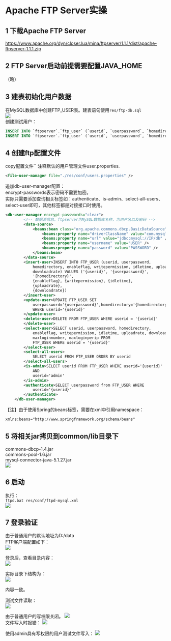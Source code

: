 # Apache FTP Server实操
## 1 下载Apache FTP Server
https://www.apache.org/dyn/closer.lua/mina/ftpserver/1.1.1/dist/apache-ftpserver-1.1.1.zip  

## 2 FTP Server启动前提需要配置JAVA_HOME  
（略）

## 3 建表初始化用户数据  
在MySQL数据库中创建FTP_USER表。建表语句使用`res/ftp-db.sql`  
![](img/ftp_create_table.png)  
创建测试用户：
~~~SQL
INSERT INTO `ftpserver`.`ftp_user` (`userid`, `userpassword`, `homedirectory`, `enableflag`, `writepermission`, `idletime`, `uploadrate`, `downloadrate`, `maxloginnumber`, `maxloginperip`) VALUES ('admin', 'admin', 'D:/', '1', '1', '0', '0', '0', '0', '0');
INSERT INTO `ftpserver`.`ftp_user` (`userid`, `userpassword`, `homedirectory`, `enableflag`, `writepermission`, `idletime`, `uploadrate`, `downloadrate`, `maxloginnumber`, `maxloginperip`) VALUES ('henry', '123456', 'D:/data', '1', '0', '0', '0', '0', '0', '0');
~~~

## 4 创建ftp配置文件
copy配置文件``
注释默认的用户管理文件user.properties.
~~~xml
<file-user-manager file="./res/conf/users.properties" />
~~~
追加db-user-manager配置：  
encrypt-passwords表示密码不需要加密。  
实际只需要添加查询相关标签如：authenticate、is-admin、select-all-users、select-user即可，其他标签都是对接接口时使用。  
~~~XML
<db-user-manager encrypt-passwords="clear">
        <!-- 数据源信息，ftpserver为MySQL数据库名称，为用户名以及密码 -->
        <data-source>
            <beans:bean class="org.apache.commons.dbcp.BasicDataSource">
                <beans:property name="driverClassName" value="com.mysql.jdbc.Driver" />
                <beans:property name="url" value="jdbc:mysql://IP/db" />
                <beans:property name="username" value="USER" />
                <beans:property name="password" value="PASSWORD" />
            </beans:bean>
        </data-source>
        <insert-user>INSERT INTO FTP_USER (userid, userpassword,
            homedirectory, enableflag, writepermission, idletime, uploadrate,
            downloadrate) VALUES ('{userid}', '{userpassword}',
            '{homedirectory}',
            {enableflag}, {writepermission}, {idletime},
            {uploadrate},
            {downloadrate})
        </insert-user>
        <update-user>UPDATE FTP_USER SET
            userpassword='{userpassword}',homedirectory='{homedirectory}',enableflag={enableflag},writepermission={writepermission},idletime={idletime},uploadrate={uploadrate},downloadrate={downloadrate}
            WHERE userid='{userid}'
        </update-user>
        <delete-user>DELETE FROM FTP_USER WHERE userid = '{userid}'
        </delete-user>
        <select-user>SELECT userid, userpassword, homedirectory,
            enableflag, writepermission, idletime, uploadrate, downloadrate,
            maxloginnumber, maxloginperip FROM
            FTP_USER WHERE userid = '{userid}'
        </select-user>
        <select-all-users>
            SELECT userid FROM FTP_USER ORDER BY userid
        </select-all-users>
        <is-admin>SELECT userid FROM FTP_USER WHERE userid='{userid}'
            AND
            userid='admin'
        </is-admin>
        <authenticate>SELECT userpassword from FTP_USER WHERE
            userid='{userid}'
        </authenticate>
    </db-user-manager>
~~~

【注】由于使用Spring的beans标签，需要在xml中引用namespace：  
~~~xml
xmlns:beans="http://www.springframework.org/schema/beans"
~~~

## 5 将相关jar拷贝到common/lib目录下  
commons-dbcp-1.4.jar  
commons-pool-1.6.jar  
mysql-connector-java-5.1.27.jar  
![](img/jar.png)  

## 6 启动  
执行：  
`ftpd.bat res/conf/ftpd-mysql.xml`  
![](img/ftp_start.png)  

## 7 登录验证  
由于普通用户的默认地址为D:/data  
FTP客户端配置如下：  
![](img/ftp_config.png)  

登录后，查看目录内容：  
![](img/normal_user.png)  

实际目录下结构为：  
![](img/normal_user_folder.png)  

内容一致。

测试文件读取：  
![](img/file_reading.png)  

由于普通用户的写权限关闭。
![](img/disable_writable.png)  
文件写入时报错：
![](img/file_writing.png)  

使用admin具有写权限的用户测试文件写入：
![](img/file_writing_success.png)  


